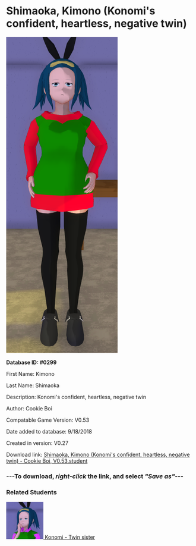 # Shimaoka, Kimono (Konomi's confident, heartless, negative twin)

<img src="../../Files/Images/Shimaoka, Kimono (Konomi's confident, heartless, negative twin).png" title="Shimaoka, Kimono (Konomi's confident, heartless, negative twin) - Cookie Boi, V0.53">

**Database ID: #0299**

First Name: Kimono

Last Name: Shimaoka

Description: Konomi's confident, heartless, negative twin

Author: Cookie Boi

Compatable Game Version: V0.53

Date added to database: 9/18/2018

Created in version: V0.27

Download link: <a href="https://raw.githubusercontent.com/Arbiter1223/Daigaku-Gurashi-Custom-Students/master/Files/Student%20Files/Shimaoka%2C%20Kimono%20(Konomi's%20confident%2C%20heartless%2C%20negative%20twin)%20-%20Cookie%20Boi%2C%20V0.53.student">Shimaoka, Kimono (Konomi's confident, heartless, negative twin) - Cookie Boi, V0.53.student</a>

### ---**To download, _right-click_ the link, and select _"Save as"_**---

### Related Students

<a href="Shimaoka, Konomi (Kimono's shy, kind, positive twin).md"><img src="../../Files/Thumbs/Shimaoka, Konomi (Kimono's shy, kind, positive twin).png" height="100" width="100" title="Shimaoka, Konomi (Kimono's shy, kind, positive twin) - Cookie Boi, V0.53"></a><a href="Shimaoka, Konomi (Kimono's shy, kind, positive twin).md"> Konomi - Twin sister</a>

